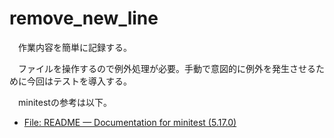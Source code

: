 # remove_new_line
　作業内容を簡単に記録する。

　ファイルを操作するので例外処理が必要。手動で意図的に例外を発生させるために今回はテストを導入する。

　minitestの参考は以下。
- [ File: README — Documentation for minitest (5.17.0) ](https://www.rubydoc.info/gems/minitest)
